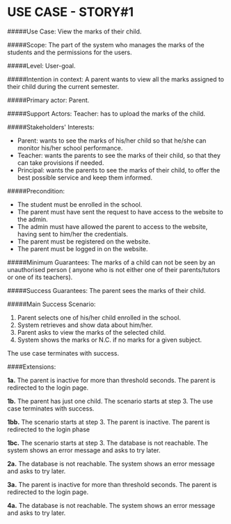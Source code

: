 # USE CASE - STORY#1

#####Use Case: 
View the marks of their child.

#####Scope: 
The part of the system who manages the marks of the students and the permissions for the users.

#####Level: 
User-goal.

#####Intention in context: 
A parent wants to view all the marks assigned to their child during the current semester.

#####Primary actor: 
Parent.

#####Support Actors: 
Teacher: has to upload the marks of the child.

#####Stakeholders' Interests:
- Parent: wants to see the marks of his/her child so that he/she can monitor his/her school performance.
- Teacher: wants the parents to see the marks of their child, so that they can take provisions if needed.
- Principal: wants the parents to see the marks of their child, to offer the best possible service and keep them informed.

#####Precondition:
- The student must be enrolled in the school.
- The parent must have sent the request to have access to the website to the admin.
- The admin must have allowed the parent to access to the website, having sent to him/her the credentials.
- The parent must be registered on the website.
- The parent must be logged in on the website.


#####Minimum Guarantees: 
The marks of a child can not be seen by an unauthorised person ( anyone who is not either one of their parents/tutors or one of its teachers).

#####Success Guarantees: 
The parent sees the marks of their child.

#####Main Success Scenario:
1. Parent selects one of his/her child enrolled in the school.
2. System retrieves and show data about him/her.
3. Parent asks to view the marks of the selected child.
4. System shows the marks or N.C. if no marks for a given subject.

The use case terminates with success.

####Extensions:

**1a.** The parent is inactive for more than threshold seconds.
The parent is redirected to the login page.

**1b.** The parent has just one child.
    The scenario starts at step 3.
    The use case terminates with success.

**1bb.** The scenario starts at step 3.
The parent is inactive.
The parent is redirected to the login phase

**1bc.** The scenario starts at step 3.
The database is not reachable.
The system shows an error message and asks to try later.

**2a.** The database is not reachable.
    The system shows an error message and asks to try later.

**3a.** The parent is inactive for more than threshold seconds.
    The parent is redirected to the login page.

**4a.** The database is not reachable.
    The system shows an error message and asks to try later.




